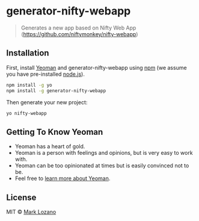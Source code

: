 # generator-nifty-webapp 
> Generates a new app based on Nifty Web App (https://github.com/niftymonkey/nifty-webapp)

## Installation

First, install [Yeoman](http://yeoman.io) and generator-nifty-webapp using [npm](https://www.npmjs.com/) (we assume you have pre-installed [node.js](https://nodejs.org/)).

```bash
npm install -g yo
npm install -g generator-nifty-webapp
```

Then generate your new project:

```bash
yo nifty-webapp
```

## Getting To Know Yeoman

 * Yeoman has a heart of gold.
 * Yeoman is a person with feelings and opinions, but is very easy to work with.
 * Yeoman can be too opinionated at times but is easily convinced not to be.
 * Feel free to [learn more about Yeoman](http://yeoman.io/).

## License

MIT © [Mark Lozano](https://github.com/niftymonkey)
